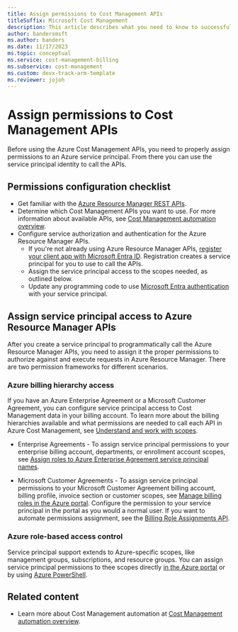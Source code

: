 ```yaml
---
title: Assign permissions to Cost Management APIs
titleSuffix: Microsoft Cost Management
description: This article describes what you need to know to successfully assign permissions to an Azure service principal.
author: bandersmsft
ms.author: banders
ms.date: 11/17/2023
ms.topic: conceptual
ms.service: cost-management-billing
ms.subservice: cost-management
ms.custom: devx-track-arm-template
ms.reviewer: jojoh
---
```


# Assign permissions to Cost Management APIs

Before using the Azure Cost Management APIs, you need to properly assign permissions to an Azure service principal. From there you can use the service principal identity to call the APIs.

## Permissions configuration checklist

- Get familiar with the [Azure Resource Manager REST APIs](/rest/api/azure).
- Determine which Cost Management APIs you want to use. For more information about available APIs, see [Cost Management automation overview](automation-overview.md).
- Configure service authorization and authentication for the Azure Resource Manager APIs.
    - If you're not already using Azure Resource Manager APIs, [register your client app with Microsoft Entra ID](/rest/api/azure/#register-your-client-application-with-azure-ad). Registration creates a service principal for you to use to call the APIs.
    - Assign the service principal access to the scopes needed, as outlined below.
    - Update any programming code to use [Microsoft Entra authentication](/rest/api/azure/#create-the-request) with your service principal.

## Assign service principal access to Azure Resource Manager APIs

After you create a service principal to programmatically call the Azure Resource Manager APIs, you need to assign it the proper permissions to authorize against and execute requests in Azure Resource Manager. There are two permission frameworks for different scenarios.

### Azure billing hierarchy access

If you have an Azure Enterprise Agreement or a Microsoft Customer Agreement, you can configure service principal access to Cost Management data in your billing account. To learn more about the billing hierarchies available and what permissions are needed to call each API in Azure Cost Management, see [Understand and work with scopes](../costs/understand-work-scopes.md).

- Enterprise Agreements - To assign service principal permissions to your enterprise billing account, departments, or enrollment account scopes, see [Assign roles to Azure Enterprise Agreement service principal names](../manage/assign-roles-azure-service-principals.md).

- Microsoft Customer Agreements - To assign service principal permissions to your Microsoft Customer Agreement billing account, billing profile, invoice section or customer scopes, see [Manage billing roles in the Azure portal](../manage/understand-mca-roles.md#manage-billing-roles-in-the-azure-portal). Configure the permission to your service principal in the portal as you would a normal user. If you want to automate permissions assignment, see the [Billing Role Assignments API](/rest/api/billing/2020-05-01/billing-role-assignments).

### Azure role-based access control

Service principal support extends to Azure-specific scopes, like management groups, subscriptions, and resource groups. You can assign service principal permissions to thee scopes directly [in the Azure portal](../../active-directory/develop/howto-create-service-principal-portal.md#assign-a-role-to-the-application) or by using [Azure PowerShell](../../active-directory/develop/howto-authenticate-service-principal-powershell.md#assign-the-application-to-a-role).

## Related content

- Learn more about Cost Management automation at [Cost Management automation overview](automation-overview.md).
